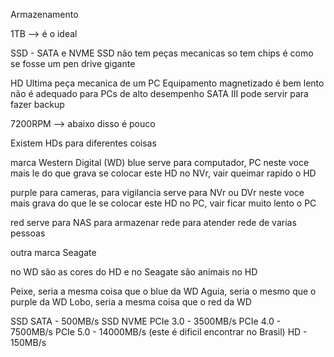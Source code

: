 Armazenamento

1TB --> é o ideal

SSD - SATA e NVME
SSD não tem peças mecanicas
so tem chips
é como se fosse um pen drive gigante

HD
Ultima peça mecanica de um PC
Equipamento magnetizado
é bem lento
não é adequado para PCs de alto desempenho
SATA III
pode servir para fazer backup

7200RPM --> abaixo disso é pouco

Existem HDs para diferentes coisas

marca Western Digital (WD)
blue
serve para computador, PC
neste voce mais le do que grava
se colocar este HD no NVr, vair queimar rapido o HD

purple
para cameras, para vigilancia
serve para NVr ou DVr
neste voce mais grava do que le
se colocar este HD no PC, vair ficar muito lento o PC

red
serve para NAS
para armazenar rede
para atender rede de varias pessoas

outra marca
Seagate

no WD são as cores do HD e no Seagate são animais no HD

Peixe, seria a mesma coisa que o blue da WD
Aguia, seria o mesmo que o purple da WD
Lobo, seria a mesma coisa que o red da WD


SSD SATA - 500MB/s
SSD NVME
PCIe 3.0 - 3500MB/s
PCIe 4.0 - 7500MB/s
PCIe 5.0 - 14000MB/s (este é dificil encontrar no Brasil)
HD - 150MB/s
